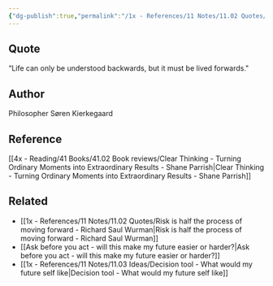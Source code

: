 ```yaml
---
{"dg-publish":true,"permalink":"/1x - References/11 Notes/11.02 Quotes/Life can only be understood backwards, but it must be lived forwards - Søren Kierkegaard/","title":"Life can only be understood backwards, but it must be lived forwards - Søren Kierkegaard","created":"2023-12-25T17:35:31.595+03:00","updated":"2024-02-14T20:18:40.919+03:00"}
---
```



## Quote
“Life can only be understood backwards, but it must be lived forwards."

## Author
Philosopher Søren Kierkegaard

## Reference
[[4x - Reading/41 Books/41.02 Book reviews/Clear Thinking - Turning Ordinary Moments into Extraordinary Results - Shane  Parrish\|Clear Thinking - Turning Ordinary Moments into Extraordinary Results - Shane  Parrish]]

## Related
- [[1x - References/11 Notes/11.02 Quotes/Risk is half the process of moving forward - Richard Saul Wurman\|Risk is half the process of moving forward - Richard Saul Wurman]]
- [[Ask before you act - will this make my future easier or harder?\|Ask before you act - will this make my future easier or harder?]]
- [[1x - References/11 Notes/11.03 Ideas/Decision tool - What would my future self like\|Decision tool - What would my future self like]]